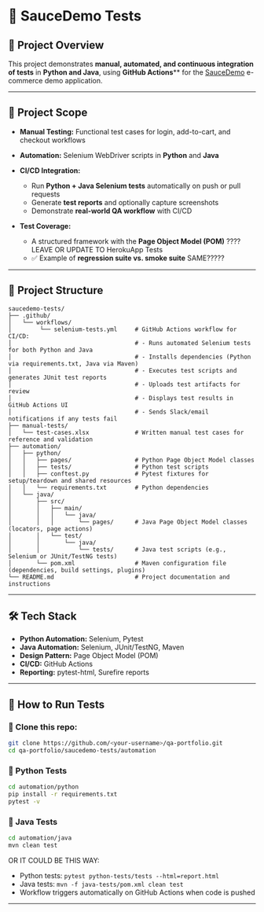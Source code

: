 # 🧪 SauceDemo Tests

## 📌 Project Overview

This project demonstrates **manual, automated, and continuous integration of tests** in **Python and Java**, using **GitHub Actions**** for the [SauceDemo](https://www.saucedemo.com/) e-commerce demo application.

---

## 📌 Project Scope

* **Manual Testing:** Functional test cases for login, add-to-cart, and checkout workflows
* **Automation:** Selenium WebDriver scripts in **Python** and **Java**
* **CI/CD Integration:**

    * Run **Python + Java Selenium tests** automatically on push or pull requests
    * Generate **test reports** and optionally capture screenshots
    * Demonstrate **real-world QA workflow** with CI/CD
* **Test Coverage:**

   * A structured framework with the **Page Object Model (POM)** ???? LEAVE OR UPDATE TO HerokuApp Tests
   * ✅ Example of **regression suite vs. smoke suite** SAME?????

---

## 📂 Project Structure

```
saucedemo-tests/
├── .github/
│   └── workflows/
│        └── selenium-tests.yml     # GitHub Actions workflow for CI/CD:
│                                   # - Runs automated Selenium tests for both Python and Java
│                                   # - Installs dependencies (Python via requirements.txt, Java via Maven)
│                                   # - Executes test scripts and generates JUnit test reports
│                                   # - Uploads test artifacts for review
│                                   # - Displays test results in GitHub Actions UI
│                                   # - Sends Slack/email notifications if any tests fail
├── manual-tests/
│   └── test-cases.xlsx             # Written manual test cases for reference and validation
├── automation/
│   ├── python/
│   │   ├── pages/                  # Python Page Object Model classes
│   │   ├── tests/                  # Python test scripts
│   │   ├── conftest.py             # Pytest fixtures for setup/teardown and shared resources
│   │   └── requirements.txt        # Python dependencies
│   └── java/
│       ├── src/
│       │   ├── main/
│       │   │   └── java/
│       │   │       └── pages/      # Java Page Object Model classes (locators, page actions)
│       │   └── test/
│       │       └── java/
│       │           └── tests/      # Java test scripts (e.g., Selenium or JUnit/TestNG tests)
│       └── pom.xml                 # Maven configuration file (dependencies, build settings, plugins)
└── README.md                       # Project documentation and instructions
```
---

## 🛠 Tech Stack

* **Python Automation:** Selenium, Pytest
* **Java Automation:** Selenium, JUnit/TestNG, Maven
* **Design Pattern:** Page Object Model (POM)
* **CI/CD:** GitHub Actions
* **Reporting:** pytest-html, Surefire reports

---

## 🚀 How to Run Tests

### 🔹 Clone this repo:

   ```bash
   git clone https://github.com/<your-username>/qa-portfolio.git
   cd qa-portfolio/saucedemo-tests/automation
   ```
### 🔹 Python Tests

```bash
cd automation/python
pip install -r requirements.txt
pytest -v
```

### 🔹 Java Tests

```bash
cd automation/java
mvn clean test
```
OR IT COULD BE THIS WAY:
* Python tests: `pytest python-tests/tests --html=report.html`
* Java tests: `mvn -f java-tests/pom.xml clean test`
* Workflow triggers automatically on GitHub Actions when code is pushed
---

